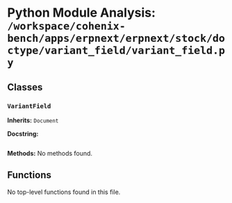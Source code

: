 # Python Module Analysis: `/workspace/cohenix-bench/apps/erpnext/erpnext/stock/doctype/variant_field/variant_field.py`

## Classes

### `VariantField`
**Inherits:** `Document`


**Docstring:**
```

```

**Methods:**
No methods found.




## Functions

No top-level functions found in this file.
